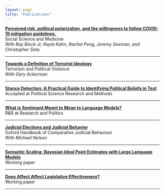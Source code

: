 ```yaml
---
layout: page
title: "Publications"
---
```


[**Perceived risk, political polarization, and the willingness to follow COVID-19 mitigation guidelines.**](https://www.sciencedirect.com/science/article/pii/S0277953622003975)  
Social Science and Medicine  
*With Ray Block Jr, Kayla Kahn, Rachel Peng, Jeremy Seeman, and Christopher Seto.*  

---

[**Towards a Definition of Terrorist Ideology**](https://www.tandfonline.com/doi/abs/10.1080/09546553.2019.1599862)  
Terrorism and Political Violence  
*With Gary Ackerman*

---

[**Stance Detection: A Practical Guide to Identifying Political Beliefs in Text**](https://arxiv.org/pdf/2305.01723.pdf)  
Accepted at Political Science Research and Methods

---

[**What is Sentiment Meant to Mean to Language Models?**](https://arxiv.org/pdf/2405.02454)  
R&R at Research and Politics

---

[**Judicial Elections and Judicial Behavior**](https://static1.squarespace.com/static/5f3ab7abbcc2a34965a59fe8/t/638a4348c77dbf746dc292a6/1670005576956/20Nelson.pdf)  
Oxford Handbook of Comparative Judicial Behaviour  
*With Michael Nelson*

---

[**Semantic Scaling: Bayesian Ideal Point Estimates with Large Language Models**](https://arxiv.org/pdf/2405.02472)  
Working paper

---

[**Does Affect Affect Legislative Effectiveness?**](https://drive.google.com/file/d/1BtAePhf3D7dJ4LnyVpbiaR0Eyg1qrjj8/view?usp=sharing)  
Working paper

---